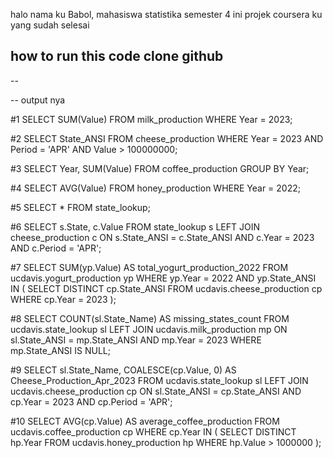 halo nama ku Babol, mahasiswa statistika semester 4 
ini projek coursera ku yang sudah selesai

how to run this code
clone github
--
--

--
output nya 

#1
SELECT SUM(Value) FROM milk_production WHERE Year = 2023;

#2
SELECT State_ANSI FROM cheese_production WHERE Year = 2023 AND Period = 'APR' AND Value > 100000000;

#3
SELECT Year, SUM(Value) FROM coffee_production GROUP BY Year;

#4
SELECT AVG(Value) FROM honey_production WHERE Year = 2022;

#5
SELECT * FROM state_lookup;

#6
SELECT s.State, c.Value
FROM state_lookup s
LEFT JOIN cheese_production c ON s.State_ANSI = c.State_ANSI AND c.Year = 2023 AND c.Period = 'APR';

#7
SELECT SUM(yp.Value) AS total_yogurt_production_2022
FROM ucdavis.yogurt_production yp
WHERE yp.Year = 2022
AND yp.State_ANSI IN (
    SELECT DISTINCT cp.State_ANSI
    FROM ucdavis.cheese_production cp
    WHERE cp.Year = 2023
);

#8
SELECT COUNT(sl.State_Name) AS missing_states_count
FROM ucdavis.state_lookup sl
LEFT JOIN ucdavis.milk_production mp ON sl.State_ANSI = mp.State_ANSI AND mp.Year = 2023
WHERE mp.State_ANSI IS NULL;

#9
SELECT sl.State_Name, COALESCE(cp.Value, 0) AS Cheese_Production_Apr_2023
FROM ucdavis.state_lookup sl
LEFT JOIN ucdavis.cheese_production cp ON sl.State_ANSI = cp.State_ANSI AND cp.Year = 2023 AND cp.Period = 'APR';

#10
SELECT AVG(cp.Value) AS average_coffee_production
FROM ucdavis.coffee_production cp
WHERE cp.Year IN (
    SELECT DISTINCT hp.Year
    FROM ucdavis.honey_production hp
    WHERE hp.Value > 1000000
);
